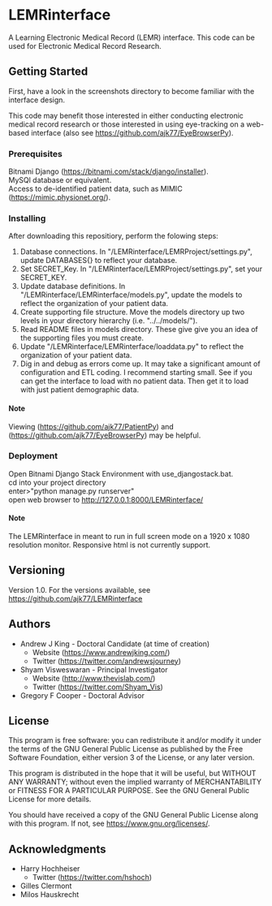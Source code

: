 # LEMRinterface

A Learning Electronic Medical Record (LEMR) interface. This code can be used for Electronic Medical Record Research.

## Getting Started

First, have a look in the screenshots directory to become familiar with the interface design. 

This code may benefit those interested in either conducting electronic medical record research or those interested in
using eye-tracking on a web-based interface (also see https://github.com/ajk77/EyeBrowserPy).

### Prerequisites

Bitnami Django (https://bitnami.com/stack/django/installer).<br />
MySQl database or equivalent.<br />
Access to de-identified patient data, such as MIMIC (https://mimic.physionet.org/).

### Installing

After downloading this repositiory, perform the folowing steps:<br />
1. Database connections. In "/LEMRinterface/LEMRProject/settings.py", update DATABASES{} to reflect your database.
2. Set SECRET_Key. In "/LEMRinterface/LEMRProject/settings.py", set your SECRET_KEY.
3. Update database definitions. In "/LEMRinterface/LEMRinterface/models.py", update the models to reflect the organization of your patient
data.
4. Create supporting file structure. Move the models directory up two levels in your directory hierarchy (i.e. "../../models/").
5. Read README files in models directory. These give give you an idea of the supporting files you must create.
6. Update "/LEMRinterface/LEMRinterface/loaddata.py" to reflect the organization of your patient data.
7. Dig in and debug as errors come up. It may take a significant amount of configuration and ETL coding. I recommend starting small. See
if you can get the interface to load with no patient data. Then get it to load with just patient demographic data.

#### Note

Viewing (https://github.com/ajk77/PatientPy) and (https://github.com/ajk77/EyeBrowserPy) may be helpful.

### Deployment

Open Bitnami Django Stack Environment with use_djangostack.bat.<br />
cd into your project directory<br />
enter>"python manage.py runserver"<br />
open web browser to http://127.0.0.1:8000/LEMRinterface/

#### Note

The LEMRinterface in meant to run in full screen mode on a 1920 x 1080 resolution monitor. Responsive html is not
currently support.

## Versioning

Version 1.0. For the versions available, see https://github.com/ajk77/LEMRinterface

## Authors

* Andrew J King - Doctoral Candidate (at time of creation)
	* Website (https://www.andrewjking.com/)
	* Twitter (https://twitter.com/andrewsjourney)
* Shyam Visweswaran - Principal Investigator
	* Website (http://www.thevislab.com/)
	* Twitter (https://twitter.com/Shyam_Vis)
* Gregory F Cooper - Doctoral Advisor

## License

This program is free software: you can redistribute it and/or modify
it under the terms of the GNU General Public License as published by
the Free Software Foundation, either version 3 of the License, or
any later version.

This program is distributed in the hope that it will be useful,
but WITHOUT ANY WARRANTY; without even the implied warranty of
MERCHANTABILITY or FITNESS FOR A PARTICULAR PURPOSE.  See the
GNU General Public License for more details.

You should have received a copy of the GNU General Public License
along with this program.  If not, see <https://www.gnu.org/licenses/>.

## Acknowledgments

* Harry Hochheiser
	* Twitter (https://twitter.com/hshoch)
* Gilles Clermont
* Milos Hauskrecht 
